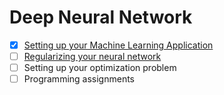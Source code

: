 # Deep Neural Network

- [X] [Setting up your Machine Learning Application](./1_Setting_up_your_Machine_Learning_Application/README.md)
- [ ] [Regularizing your neural network](./2_Regularizing_your_neural_network/README.md)
- [ ] Setting up your optimization problem
- [ ] Programming assignments
